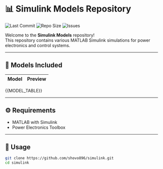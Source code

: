 # 📊 Simulink Models Repository

![Last Commit](https://img.shields.io/github/last-commit/shovo896/simulink?style=for-the-badge)
![Repo Size](https://img.shields.io/github/repo-size/shovo896/simulink?style=for-the-badge)
![Issues](https://img.shields.io/github/issues/shovo896/simulink?style=for-the-badge)

Welcome to the **Simulink Models** repository!  
This repository contains various MATLAB Simulink simulations for power electronics and control systems.

---

## 🔧 Models Included

| Model | Preview |
|-------|--------|
{{MODEL_TABLE}}

---

## ⚙️ Requirements

- MATLAB with Simulink  
- Power Electronics Toolbox  

---

## 🚀 Usage

```bash
git clone https://github.com/shovo896/simulink.git
cd simulink
